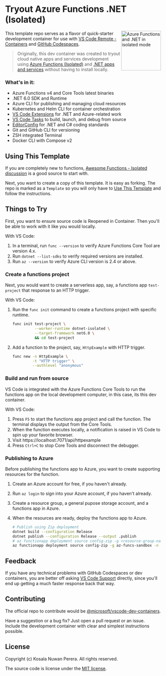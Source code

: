 # Tryout Azure Functions .NET (Isolated)

[<img align="right" alt="Azure Functions and .NET in isolated mode" width="128rem" src="https://raw.githubusercontent.com/Azure/azure-functions-core-tools/master/src/Azure.Functions.Cli/npm/assets/azure-functions-logo-color-raster.png" />][az-funcs-isolated-quickstart]

This template repo serves as a flavor of quick-starter development container for use with [VS Code Remote - Containers][vscode-dev-containers-quickstart] and [GitHub Codespaces][gh-codespaces-quickstart].

> Originally, this dev container was created to tryout cloud native apps and services development using [Azure Functions (Isolated)][az-funcs-isolated-quickstart] and [.NET apps and services][dotnet-quickstart] without having to install locally.

[az-funcs-isolated-quickstart]: https://docs.microsoft.com/en-us/azure/azure-functions/create-first-function-cli-csharp?tabs=azure-cli%2Cisolated-process
[vscode-dev-containers-quickstart]: https://www.youtube.com/playlist?list=PLj6YeMhvp2S5G_X6ZyMc8gfXPMFPg3O31
[gh-codespaces-quickstart]: https://docs.github.com/en/codespaces/getting-started/quickstart
[dotnet-quickstart]: https://www.youtube.com/playlist?list=PLdo4fOcmZ0oUc2ShrReCS7KoBbPEONE0p



### What's in it:

- Azure Functions v4 and Core Tools latest binaries
- .NET 6.0 SDK and Runtime
- Azure CLI for publishing and managing cloud resources
- Kubernetes and Helm CLI for container orchestration
- [VS Code Extensions](/.devcontainer/devcontainer.json) for .NET and Azure-related work
- [VS Code Tasks](/.vscode/tasks.json) to build, launch, and debug from source
- [EditorConfig](/.editorconfig) for .NET and C# coding standards
- Git and GitHub CLI for versioning
- ZSH integrated Terminal
- Docker CLI with Compose v2



## Using This Template

If you are completely new to functions, [Awesome Functions - Isolated discussion][awesome-list-az-funcs-isolated] is a good source to start with.

Next, you want to create a copy of this template. It is easy as forking. The repo is marked as a `Template` so you will only have to [Use This Template][gh-use-this] and follow the instructions.

[awesome-list-az-funcs-isolated]: https://
[gh-use-this]: https://github.com/kosalanuwan/vscode-remote-try-azure-functions/generate



## Things to Try

First, you want to ensure source code is Reopened in Container. Then you'll be able to work with it like you would locally.

With VS Code:

1. In a terminal, run `func --version` to verify Azure Functions Core Tool are version 4.x.
2. Run `dotnet --list-sdks` to verify required versions are installed.
3. Run `az --version` to verify Azure CLI version is 2.4 or above.



### Create a functions project

Next, you would want to create a serverless app, say, a functions app `test-project` that response to an HTTP trigger.

With VS Code:

1. Run the `func init` command to create a functions project with specific runtime.

   ```bash
   func init test-project \
             --worker-runtime dotnet-isolated \
             --target-framework net6.0 \
             && cd test-project
   ```

2. Add a function to the project, say, `HttpExample` with HTTP trigger.

   ```bash
   func new -n HttpExample \
            -t "HTTP trigger" \
            --authlevel "anonymous"
   ```



### Build and run from source

VS Code is integrated with the Azure Functions Core Tools to run the functions app on the local development computer, in this case, its this dev container.

With VS Code:

1. Press `F5` to start the functions app project and call the function. The terminal displays the output from the Core Tools.
2. When the function executes locally, a notification is raised in VS Code to spin up your favorite browser.
3. Visit https://localhost:7071/api/httpexample
4. Press `Ctrl+C` to stop Core Tools and disconnect the debugger.



[storage-emulator-connect-vscode-remote]: https://www.maneu.net/blog/use-local-storage-emulator-remote-container/



### Publishing to Azure

Before publishing the functions app to Azure, you want to create supporting resources for the function.

1. Create an Azure account for free, if you haven't already.

2. Run `az login` to sign into your Azure account, if you haven't already.

3. Create a resource group, a general pupose storage account, and a functions app in Azure.

4. When the resources are ready, deploy the functions app to Azure.

   ```bash
   # Publish using Zip deployment
   dotnet build --configuration Release
   dotnet publish --configuration Release --output .publish
   # az functionapp deployment source config-zip -g <resource-group-name> -n <functionapp-name> --src .publish/drop.zip
   az functionapp deployment source config-zip -g az-funcs-sandbox -n vscode-remote-try-azure-functions --src .publish/drop.zip
   ```



[ci-azure-pipelines-docs]: https://docs.microsoft.com/en-us/azure/azure-functions/functions-how-to-azure-devops?tabs=csharp



## Feedback

If you have any technical problems with GitHub Codespaces or dev containers, you are better off asking [VS Code Support][feedback-channels] directly, since you'll end up getting a much faster response back that way.

[feedback-channels]: https://github.com/microsoft/vscode-dev-containers#contributing-and-feedback



## Contributing

The official repo to contribute would be [@microsoft/vscode-dev-containers][contrib-official-repo].

Have a suggestion or a bug fix? Just open a pull request or an issue. Include the development container with clear and simplest instructions possible.

[contrib-official-repo]: https://github.com/microsoft/vscode-dev-containers#readme



## License

Copyright (c) Kosala Nuwan Perera. All rights reserved.

The source code is license under the [MIT license](LICENSE).